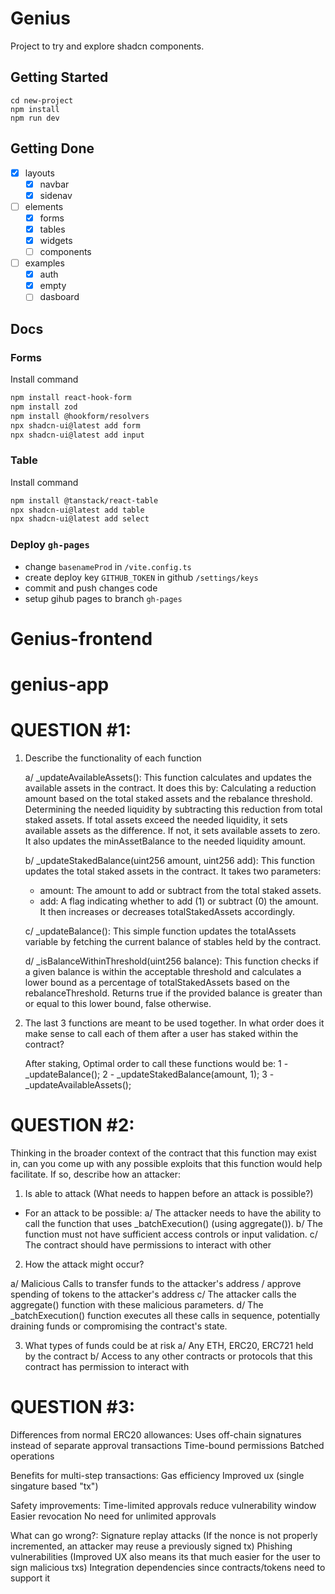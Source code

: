 # Genius

Project to try and explore shadcn components.

## Getting Started

```
cd new-project
npm install
npm run dev
```

## Getting Done

- [x] layouts
  - [x] navbar
  - [x] sidenav
- [ ] elements
  - [x] forms
  - [x] tables
  - [x] widgets
  - [ ] components
- [ ] examples
  - [x] auth
  - [x] empty
  - [ ] dasboard

## Docs

### Forms

Install command

```bash
npm install react-hook-form
npm install zod
npm install @hookform/resolvers
npx shadcn-ui@latest add form
npx shadcn-ui@latest add input
```

### Table

Install command

```bash
npm install @tanstack/react-table
npx shadcn-ui@latest add table
npx shadcn-ui@latest add select
```

### Deploy `gh-pages`

- change `basenameProd` in `/vite.config.ts`
- create deploy key `GITHUB_TOKEN` in github `/settings/keys`
- commit and push changes code
- setup gihub pages to branch `gh-pages`
# Genius-frontend
# genius-app



# QUESTION #1:

1. Describe the functionality of each function

    a/ _updateAvailableAssets():
    This function calculates and updates the available assets in the contract. It does this by:
      Calculating a reduction amount based on the total staked assets and the rebalance threshold.
      Determining the needed liquidity by subtracting this reduction from total staked assets.
      If total assets exceed the needed liquidity, it sets available assets as the difference.
      If not, it sets available assets to zero.
      It also updates the minAssetBalance to the needed liquidity amount.

    b/ _updateStakedBalance(uint256 amount, uint256 add):
    This function updates the total staked assets in the contract. It takes two parameters:
      - amount: The amount to add or subtract from the total staked assets.
      - add: A flag indicating whether to add (1) or subtract (0) the amount. It then increases or decreases totalStakedAssets    accordingly.

    c/ _updateBalance():
    This simple function updates the totalAssets variable by fetching the current balance of stables held by the contract.

    d/ _isBalanceWithinThreshold(uint256 balance):
    This function checks if a given balance is within the acceptable threshold and calculates a lower bound as a percentage of totalStakedAssets based on the rebalanceThreshold.
    Returns true if the provided balance is greater than or equal to this lower bound, false otherwise.



2. The last 3 functions are meant to be used together. In what order does it make sense to call each of them after a user has staked within the contract?

    After staking, Optimal order to call these functions would be:
      1 - _updateBalance();
      2 - _updateStakedBalance(amount, 1);
      3 - _updateAvailableAssets();


# QUESTION #2:

Thinking in the broader context of the contract that this function may exist in, can you come up with any possible exploits that this function would help facilitate. If so, describe how an attacker:

1. Is able to attack (What needs to happen before an attack is possible?)

  - For an attack to be possible:
    a/ The attacker needs to have the ability to call the function that uses _batchExecution() (using aggregate()).
    b/ The function must not have sufficient access controls or input validation.
    c/ The contract should have permissions to interact with other 

2. How the attack might occur?

  a/ Malicious Calls to transfer funds to the attacker's address /  approve spending of tokens to the attacker's address
  c/ The attacker calls the aggregate() function with these malicious parameters.
  d/ The _batchExecution() function executes all these calls in sequence, potentially draining funds or  compromising the contract's state.


3. What types of funds could be at risk
  a/ Any ETH, ERC20, ERC721 held by the contract
  b/ Access to any other contracts or protocols that this contract has permission to interact with


# QUESTION #3:

Differences from normal ERC20 allowances:
  Uses off-chain signatures instead of separate approval transactions
  Time-bound permissions
  Batched operations

Benefits for multi-step transactions:
  Gas efficiency
  Improved ux (single singature based "tx")

Safety improvements:
  Time-limited approvals reduce vulnerability window
  Easier revocation
  No need for unlimited approvals

What can go wrong?:
  Signature replay attacks (If the nonce is not properly incremented, an attacker may reuse a previously signed tx)
  Phishing vulnerabilities (Improved UX also means its that much easier for the user to sign malicious txs)
  Integration dependencies since contracts/tokens need to support it